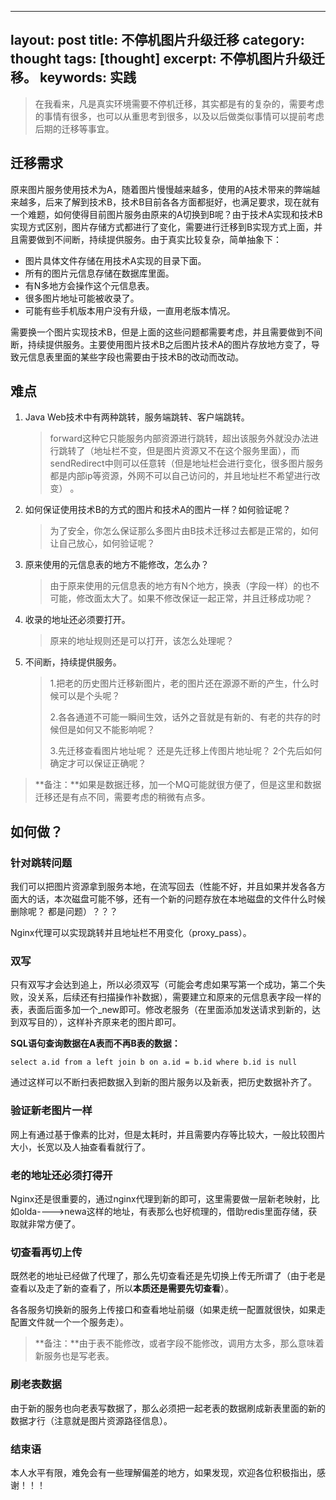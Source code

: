 
---
layout: post
title: 不停机图片升级迁移
category: thought
tags: [thought]
excerpt: 不停机图片升级迁移。
keywords: 实践
---


> 在我看来，凡是真实环境需要不停机迁移，其实都是有的复杂的，需要考虑的事情有很多，也可以从重思考到很多，以及以后做类似事情可以提前考虑后期的迁移等事宜。



## 迁移需求

原来图片服务使用技术为A，随着图片慢慢越来越多，使用的A技术带来的弊端越来越多，后来了解到技术B，技术B目前各各方面都挺好，也满足要求，现在就有一个难题，如何使得目前图片服务由原来的A切换到B呢？由于技术A实现和技术B实现方式区别，图片存储方式都进行了变化，需要进行迁移到B实现方式上面，并且需要做到不间断，持续提供服务。由于真实比较复杂，简单抽象下：

- 图片具体文件存储在用技术A实现的目录下面。
- 所有的图片元信息存储在数据库里面。
- 有N多地方会操作这个元信息表。
- 很多图片地址可能被收录了。
- 可能有些手机版本用户没有升级，一直用老版本情况。

需要换一个图片实现技术B，但是上面的这些问题都需要考虑，并且需要做到不间断，持续提供服务。主要使用图片技术B之后图片技术A的图片存放地方变了，导致元信息表里面的某些字段也需要由于技术B的改动而改动。



## 难点

1. Java Web技术中有两种跳转，服务端跳转、客户端跳转。
   >forward这种它只能服务内部资源进行跳转，超出该服务外就没办法进行跳转了（地址栏不变，但是图片资源又不在这个服务里面），而sendRedirect中则可以任意转（但是地址栏会进行变化，很多图片服务都是内部ip等资源，外网不可以自己访问的，并且地址栏不希望进行改变） 。

2. 如何保证使用技术B的方式的图片和技术A的图片一样？如何验证呢？

   > 为了安全，你怎么保证那么多图片由B技术迁移过去都是正常的，如何让自己放心，如何验证呢？


3. 原来使用的元信息表的地方不能修改，怎么办？
   > 由于原来使用的元信息表的地方有N个地方，换表（字段一样）的也不可能，修改面太大了。如果不修改保证一起正常，并且迁移成功呢？

4. 收录的地址还必须要打开。
   > 原来的地址规则还是可以打开，该怎么处理呢？

5. 不间断，持续提供服务。
   > 1.把老的历史图片迁移新图片，老的图片还在源源不断的产生，什么时候可以是个头呢？
   >
   > 2.各各通道不可能一瞬间生效，话外之音就是有新的、有老的共存的时候但是如何又不能影响呢？
   >
   > 3.先迁移查看图片地址呢？ 还是先迁移上传图片地址呢？ 2个先后如何确定才可以保证正确呢？

>**备注：**如果是数据迁移，加一个MQ可能就很方便了，但是这里和数据迁移还是有点不同，需要考虑的稍微有点多。



## 如何做？

### 针对跳转问题

我们可以把图片资源拿到服务本地，在流写回去（性能不好，并且如果并发各各方面大的话，本次磁盘可能不够，还有一个新的问题存放在本地磁盘的文件什么时候删除呢？ 都是问题）？？？

Nginx代理可以实现跳转并且地址栏不用变化（proxy_pass）。



### 双写

只有双写才会达到追上，所以必须双写（可能会考虑如果写第一个成功，第二个失败，没关系，后续还有扫描操作补数据），需要建立和原来的元信息表字段一样的表，表面后面多加一个_new即可。修改老服务（在里面添加发送请求到新的，达到双写目的），这样补齐原来老的图片即可。

**SQL语句查询数据在A表而不再B表的数据：**

```
select a.id from a left join b on a.id = b.id where b.id is null
```

通过这样可以不断扫表把数据入到新的图片服务以及新表，把历史数据补齐了。



### 验证新老图片一样

网上有通过基于像素的比对，但是太耗时，并且需要内存等比较大，一般比较图片大小，长宽以及人抽查看看就行了。



### 老的地址还必须打得开

Nginx还是很重要的，通过nginx代理到新的即可，这里需要做一层新老映射，比如olda---->newa这样的地址，有表那么也好梳理的，借助redis里面存储，获取就非常方便了。





### 切查看再切上传

既然老的地址已经做了代理了，那么先切查看还是先切换上传无所谓了（由于老是查看以及走了新的查看了，所以**本质还是需要先切查看**）。

各各服务切换新的服务上传接口和查看地址前缀（如果走统一配置就很快，如果走配置文件就一个一个服务走）。

> **备注：**由于表不能修改，或者字段不能修改，调用方太多，那么意味着新服务也是写老表。



### 刷老表数据

由于新的服务也向老表写数据了，那么必须把一起老表的数据刷成新表里面的新的数据才行（注意就是图片资源路径信息）。


### 结束语
本人水平有限，难免会有一些理解偏差的地方，如果发现，欢迎各位积极指出，感谢！！！


